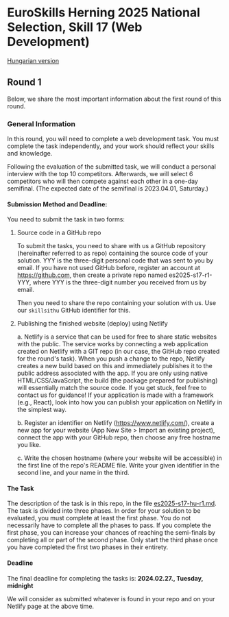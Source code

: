 # EuroSkills Herning 2025 National Selection, Skill 17 (Web Development)

[Hungarian version](README.md)
## Round 1

Below, we share the most important information about the first round of this round.
### General Information
In this round, you will need to complete a web development task. You must complete the task independently, and your work should reflect your skills and knowledge.

Following the evaluation of the submitted task, we will conduct a personal interview with the top 10 competitors. Afterwards, we will select 6 competitors who will then compete against each other in a one-day semifinal. (The expected date of the semifinal is 2023.04.01, Saturday.)

#### Submission Method and Deadline:

You need to submit the task in two forms:

1.	Source code in a GitHub repo

	To submit the tasks, you need to share with us a GitHub repository (hereinafter referred to as repo) containing the source code of your solution. YYY is the three-digit personal code that was sent to you by email. If you have not used GitHub before, register an account at https://github.com, then create a private repo named es2025-s17-r1-YYY, where YYY is the three-digit number you received from us by email.

	Then you need to share the repo containing your solution with us. Use our `skillsithu` GitHub identifier for this.

2.	Publishing the finished website (deploy) using Netlify

	a.	Netlify is a service that can be used for free to share static websites with the public. The service works by connecting a web application created on Netlify with a GIT repo (in our case, the GitHub repo created for the round's task). When you push a change to the repo, Netlify creates a new build based on this and immediately publishes it to the public address associated with the app. If you are only using native HTML/CSS/JavaScript, the build (the package prepared for publishing) will essentially match the source code. If you get stuck, feel free to contact us for guidance! If your application is made with a framework (e.g., React), look into how you can publish your application on Netlify in the simplest way.

	b.	Register an identifier on Netlify (https://www.netlify.com/), create a new app for your website (App New Site > Import an existing project), connect the app with your GitHub repo, then choose any free hostname you like.
 
	c.	Write the chosen hostname (where your website will be accessible) in the first line of the repo's README file. Write your given identifier in the second line, and your name in the third.

#### The Task

The description of the task is in this repo, in the file [es2025-s17-hu-r1.md](es2025-s17-hu-r1.md). The task is divided into three phases. In order for your solution to be evaluated, you must complete at least the first phase. You do not necessarily have to complete all the phases to pass. If you complete the first phase, you can increase your chances of reaching the semi-finals by completing all or part of the second phase. Only start the third phase once you have completed the first two phases in their entirety. 

#### Deadline

The final deadline for completing the tasks is: **2024.02.27., Tuesday, midnight**

We will consider as submitted whatever is found in your repo and on your Netlify page at the above time.
